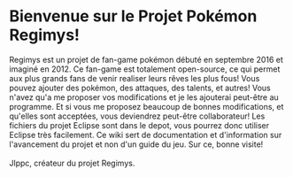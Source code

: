 <h1>Bienvenue sur le Projet Pokémon Regimys!</h1>
Regimys est un projet de fan-game pokémon débuté en septembre 2016 et imaginé en 2012. Ce fan-game est totalement open-source, ce qui permet aux plus grands fans de venir realiser leurs rêves les plus fous! Vous pouvez ajouter des pokémon, des attaques, des talents, et autres! Vous n'avez qu'a me proposer vos modifications et je les ajouterai peut-être au programme. Et si vous me proposez beaucoup de bonnes modifications, et qu'elles sont acceptées, vous deviendrez peut-être collaborateur! Les fichiers du projet Eclipse sont dans le depot, vous pourrez donc utiliser Eclipse très facilement. Ce wiki sert de documentation et d'information sur l'avancement du projet et non d'un guide du jeu. Sur ce, bonne visite!<br/>
<br/>
Jlppc, créateur du projet Regimys. <br/>
<br/>